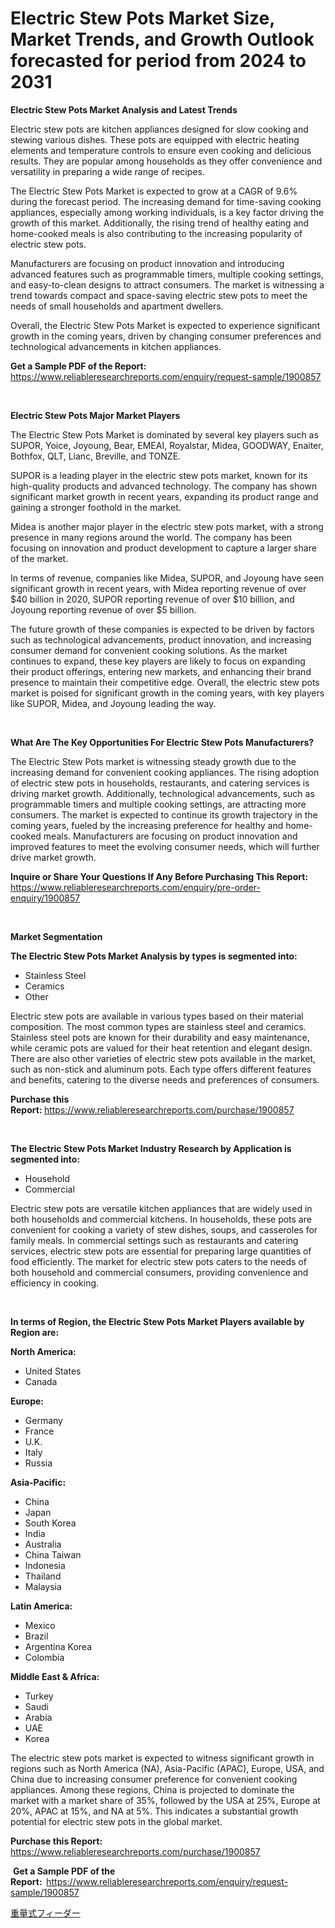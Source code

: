 <p><h1>Electric Stew Pots Market Size, Market Trends, and Growth Outlook forecasted for period from 2024 to 2031</h1></p><p><strong>Electric Stew Pots Market Analysis and Latest Trends</strong></p>
<p><p>Electric stew pots are kitchen appliances designed for slow cooking and stewing various dishes. These pots are equipped with electric heating elements and temperature controls to ensure even cooking and delicious results. They are popular among households as they offer convenience and versatility in preparing a wide range of recipes.</p><p>The Electric Stew Pots Market is expected to grow at a CAGR of 9.6% during the forecast period. The increasing demand for time-saving cooking appliances, especially among working individuals, is a key factor driving the growth of this market. Additionally, the rising trend of healthy eating and home-cooked meals is also contributing to the increasing popularity of electric stew pots.</p><p>Manufacturers are focusing on product innovation and introducing advanced features such as programmable timers, multiple cooking settings, and easy-to-clean designs to attract consumers. The market is witnessing a trend towards compact and space-saving electric stew pots to meet the needs of small households and apartment dwellers.</p><p>Overall, the Electric Stew Pots Market is expected to experience significant growth in the coming years, driven by changing consumer preferences and technological advancements in kitchen appliances.</p></p>
<p><strong>Get a Sample PDF of the Report:&nbsp;</strong> <a href="https://www.reliableresearchreports.com/enquiry/request-sample/1900857">https://www.reliableresearchreports.com/enquiry/request-sample/1900857</a></p>
<p>&nbsp;</p>
<p><strong>Electric Stew Pots Major Market Players</strong></p>
<p><p>The Electric Stew Pots Market is dominated by several key players such as SUPOR, Yoice, Joyoung, Bear, EMEAI, Royalstar, Midea, GOODWAY, Enaiter, Bothfox, QLT, Lianc, Breville, and TONZE. </p><p>SUPOR is a leading player in the electric stew pots market, known for its high-quality products and advanced technology. The company has shown significant market growth in recent years, expanding its product range and gaining a stronger foothold in the market.</p><p>Midea is another major player in the electric stew pots market, with a strong presence in many regions around the world. The company has been focusing on innovation and product development to capture a larger share of the market.</p><p>In terms of revenue, companies like Midea, SUPOR, and Joyoung have seen significant growth in recent years, with Midea reporting revenue of over $40 billion in 2020, SUPOR reporting revenue of over $10 billion, and Joyoung reporting revenue of over $5 billion.</p><p>The future growth of these companies is expected to be driven by factors such as technological advancements, product innovation, and increasing consumer demand for convenient cooking solutions. As the market continues to expand, these key players are likely to focus on expanding their product offerings, entering new markets, and enhancing their brand presence to maintain their competitive edge. Overall, the electric stew pots market is poised for significant growth in the coming years, with key players like SUPOR, Midea, and Joyoung leading the way.</p></p>
<p>&nbsp;</p>
<p><strong>What Are The Key Opportunities For Electric Stew Pots Manufacturers?</strong></p>
<p><p>The Electric Stew Pots market is witnessing steady growth due to the increasing demand for convenient cooking appliances. The rising adoption of electric stew pots in households, restaurants, and catering services is driving market growth. Additionally, technological advancements, such as programmable timers and multiple cooking settings, are attracting more consumers. The market is expected to continue its growth trajectory in the coming years, fueled by the increasing preference for healthy and home-cooked meals. Manufacturers are focusing on product innovation and improved features to meet the evolving consumer needs, which will further drive market growth.</p></p>
<p><strong>Inquire or Share Your Questions If Any Before Purchasing This Report:</strong> <a href="https://www.reliableresearchreports.com/enquiry/pre-order-enquiry/1900857">https://www.reliableresearchreports.com/enquiry/pre-order-enquiry/1900857</a></p>
<p>&nbsp;</p>
<p><strong>Market Segmentation</strong></p>
<p><strong>The Electric Stew Pots Market Analysis by types is segmented into:</strong></p>
<p><ul><li>Stainless Steel</li><li>Ceramics</li><li>Other</li></ul></p>
<p><p>Electric stew pots are available in various types based on their material composition. The most common types are stainless steel and ceramics. Stainless steel pots are known for their durability and easy maintenance, while ceramic pots are valued for their heat retention and elegant design. There are also other varieties of electric stew pots available in the market, such as non-stick and aluminum pots. Each type offers different features and benefits, catering to the diverse needs and preferences of consumers.</p></p>
<p><strong>Purchase this Report:&nbsp;</strong><a href="https://www.reliableresearchreports.com/purchase/1900857">https://www.reliableresearchreports.com/purchase/1900857</a></p>
<p>&nbsp;</p>
<p><strong>The Electric Stew Pots Market Industry Research by Application is segmented into:</strong></p>
<p><ul><li>Household</li><li>Commercial</li></ul></p>
<p><p>Electric stew pots are versatile kitchen appliances that are widely used in both households and commercial kitchens. In households, these pots are convenient for cooking a variety of stew dishes, soups, and casseroles for family meals. In commercial settings such as restaurants and catering services, electric stew pots are essential for preparing large quantities of food efficiently. The market for electric stew pots caters to the needs of both household and commercial consumers, providing convenience and efficiency in cooking.</p></p>
<p>&nbsp;</p>
<p><strong>In terms of Region, the Electric Stew Pots Market Players available by Region are:</strong></p>
<p>
    <p> <strong> North America: </strong>
        <ul>
            <li>United States</li>
            <li>Canada</li>
        </ul>
        </p> 
    <p> <strong> Europe: </strong>
        <ul>
            <li>Germany</li>
            <li>France</li>
            <li>U.K.</li>
            <li>Italy</li>
            <li>Russia</li>
        </ul>
        </p> 
    <p> <strong> Asia-Pacific: </strong>
        <ul>
            <li>China</li>
            <li>Japan</li>
            <li>South Korea</li>
            <li>India</li>
            <li>Australia</li>
            <li>China Taiwan</li>
            <li>Indonesia</li>
            <li>Thailand</li>
            <li>Malaysia</li>
        </ul>
        </p> 
    <p> <strong> Latin America: </strong>
        <ul>
            <li>Mexico</li>
            <li>Brazil</li>
            <li>Argentina Korea</li>
            <li>Colombia</li>
        </ul>
        </p> 
    <p> <strong> Middle East & Africa: </strong>
        <ul>
            <li>Turkey</li>
            <li>Saudi</li>
            <li>Arabia</li>
            <li>UAE</li>
            <li>Korea</li>
        </ul>
    </p>
    </p>
<p><p>The electric stew pots market is expected to witness significant growth in regions such as North America (NA), Asia-Pacific (APAC), Europe, USA, and China due to increasing consumer preference for convenient cooking appliances. Among these regions, China is projected to dominate the market with a market share of 35%, followed by the USA at 25%, Europe at 20%, APAC at 15%, and NA at 5%. This indicates a substantial growth potential for electric stew pots in the global market.</p></p>
<p><strong>Purchase this Report: </strong><a href="https://www.reliableresearchreports.com/purchase/1900857">https://www.reliableresearchreports.com/purchase/1900857</a></p>
<p>&nbsp;<strong>Get a Sample PDF of the Report:&nbsp;&nbsp;</strong><a href="https://www.reliableresearchreports.com/enquiry/request-sample/1900857">https://www.reliableresearchreports.com/enquiry/request-sample/1900857</a></p>
<p><strong></strong></p>
<p><p><a href="https://medium.com/@charm854/%E9%87%8D%E5%8A%9B%E8%A8%88%E9%87%8F%E3%83%95%E3%82%A3%E3%83%BC%E3%83%80%E3%83%BC%E5%B8%82%E5%A0%B4%E3%81%AE%E3%83%A1%E3%83%88%E3%83%AA%E3%82%AF%E3%82%B9%E3%81%AE%E5%BE%A9%E5%8F%B7%E5%8C%96-%E5%B8%82%E5%A0%B4%E3%82%B7%E3%82%A7%E3%82%A2-%E3%83%88%E3%83%AC%E3%83%B3%E3%83%89-%E3%81%8A%E3%82%88%E3%81%B3%E6%88%90%E9%95%B7%E3%83%91%E3%82%BF%E3%83%BC%E3%83%B3-f47b4151c7a7">重量式フィーダー</a></p></p>